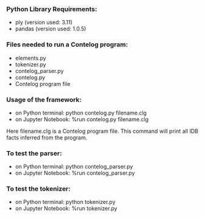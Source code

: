 ### Python Library Requirements:
- ply (version used: 3.11)
- pandas (version used: 1.0.5)

### Files needed to run a Contelog program:
- elements.py
- tokenizer.py
- contelog_parser.py
- contelog.py
- Contelog program file

### Usage of the framework:
- on Python terminal: python contelog.py filename.clg
- on Jupyter Notebook: %run contelog.py filename.clg
<p align="justify">Here filename.clg is a Contelog program file. This command will print all IDB facts inferred from the program.</b>

### To test the parser:
- on Python terminal: python contelog_parser.py
- on Jupyter Notebook: %run contelog_parser.py

### To test the tokenizer:
- on Python terminal: python tokenizer.py
- on Jupyter Notebook: %run tokenizer.py
